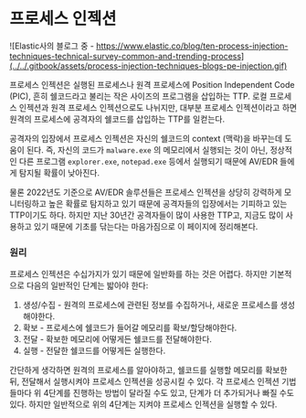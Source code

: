 # 프로세스 인젝션

![Elastic사의 블로그 중 - https://www.elastic.co/blog/ten-process-injection-techniques-technical-survey-common-and-trending-process](../../.gitbook/assets/process-injection-techniques-blogs-pe-injection.gif)

프로세스 인젝션은 실행된 프로세스나 원격 프로세스에 Position Independent Code (PIC), 흔히 쉘코드라고 불리는 작은 사이즈의 프로그램을 삽입하는 TTP. 로컬 프로세스 인젝션과 원격 프로세스 인젝션으로도 나뉘지만, 대부분 프로세스 인젝션이라고 하면 원격의 프로세스에 공격자의 쉘코드를 삽입하는 TTP를 일컫는다.&#x20;

공격자의 입장에서 프로세스 인젝션은 자신의 쉘코드의 context (맥락)을 바꾸는데 도움이 된다. 즉, 자신의 코드가 `malware.exe` 의 메모리에서 실행되는 것이 아닌, 정상적인 다른 프로그램 `explorer.exe`, `notepad.exe` 등에서 실행되기 때문에 AV/EDR 들에게 탐지될 확률이 낮아진다.&#x20;

물론 2022년도 기준으로 AV/EDR 솔루션들은 프로세스 인젝션을 상당히 강력하게 모니터링하고 높은 확률로 탐지하고 있기 때문에 공격자들의 입장에서는 기피하고 있는 TTP이기도 하다. 하지만 지난 30년간 공격자들이 많이 사용한 TTP고, 지금도 많이 사용하고 있기 때문에 기초를 닦는다는 마음가짐으로 이 페이지에 정리해본다.&#x20;

### 원리&#x20;

프로세스 인젝션은 수십가지가 있기 때문에 일반화를 하는 것은 어렵다. 하지만 기본적으로 다음의 일반적인 단계는 밟아야 한다: &#x20;

1. 생성/수집 - 원격의 프로세스에 관련된 정보를 수집하거나, 새로운 프로세스를 생성해야한다.&#x20;
2. 확보 - 프로세스에 쉘코드가 들어갈 메모리를 확보/할당해야한다.
3. 전달 - 확보한 메모리에 어떻게든 쉘코드를 전달해야한다.
4. 실행 - 전달한 쉘코드를 어떻게든 실행한다.&#x20;

간단하게 생각하면 원격의 프로세스를 알아야하고, 쉘코드를 실행할 메모리를 확보한 뒤, 전달해서 실행시켜야 프로세스 인젝션을 성공시킬 수 있다. 각 프로세스 인젝션 기법들마다 위 4단계를 진행하는 방법이 달라질 수도 있고, 단계가 더 추가되거나 빠질 수도 있다. 하지만 일반적으로 위의 4단계는 지켜야 프로세스 인젝션을 실행할 수 있다.&#x20;
